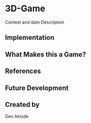 # 3D-Game
Context and date
Description

## Implementation

## What Makes this a Game?

## References

## Future Development

## Created by

Deo Akiode

